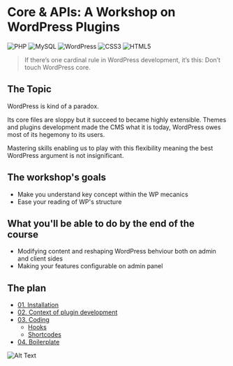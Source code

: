 #  Core & APIs: A Workshop on WordPress Plugins

![PHP](https://img.shields.io/badge/php-%23777BB4.svg?style=for-the-badge&logo=php&logoColor=white) ![MySQL](https://img.shields.io/badge/mysql-%2300f.svg?style=for-the-badge&logo=mysql&logoColor=white) ![WordPress](https://img.shields.io/badge/WordPress-%23117AC9.svg?style=for-the-badge&logo=WordPress&logoColor=white) ![CSS3](https://img.shields.io/badge/css3-%231572B6.svg?style=for-the-badge&logo=css3&logoColor=white) ![HTML5](https://img.shields.io/badge/html5-%23E34F26.svg?style=for-the-badge&logo=html5&logoColor=white)

> If there’s one cardinal rule in WordPress development, it’s this: Don’t touch WordPress core.

## The Topic 
WordPress is kind of a paradox. 

Its core files are sloppy but it succeed to became highly extensible. Themes and plugins development made the CMS what it is today, WordPress owes most of its hegemony to its users. 

Mastering skills enabling us to play with this flexibility meaning the best WordPress argument is not insignificant.

## The workshop's goals
* Make you understand key concept within the WP mecanics
* Ease your reading of WP's structure 

## What you'll be able to do by the end of the course 
* Modifying content and reshaping WordPress behviour both on admin and client sides
* Making your features configurable on admin panel

## The plan

- [01. Installation](./content.installation.md)
- [02. Context of plugin development](./content.context.md)
- [03. Coding](./)
	- [Hooks](./content.hooks.md)
	- [Shortcodes](./content.shortcodes.md)
- [04. Boilerplate](./content.boilerplate.md)

![Alt Text](https://c.tenor.com/enoxxJtm0yMAAAAC/neo-plugging-to-matrix.gif)
